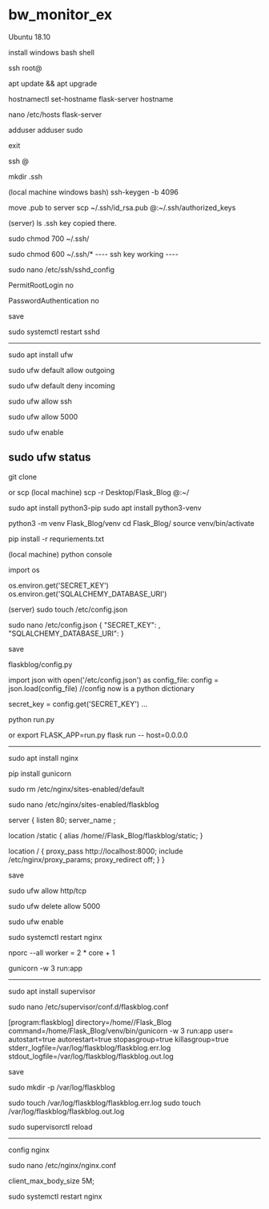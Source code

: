 # bw_monitor_ex

Ubuntu 18.10

install windows bash shell

ssh root@<ip address>

apt update && apt upgrade

hostnamectl set-hostname flask-server
hostname

nano /etc/hosts
<ip address>  flask-server

adduser <username>
adduser <username> sudo

exit

ssh <username>@<ip address>

mkdir .ssh

(local machine windows bash)
ssh-keygen -b 4096

move .pub to server
scp ~/.ssh/id_rsa.pub <username>@<ip address>:~/.ssh/authorized_keys

(server)
ls .ssh
key copied there.

sudo chmod 700 ~/.ssh/

sudo chmod 600 ~/.ssh/*
---- ssh key working ----

sudo nano /etc/ssh/sshd_config

PermitRootLogin no

PasswordAuthentication no

save


sudo systemctl restart sshd

-----------
sudo apt install ufw

sudo ufw default allow outgoing

sudo ufw default deny incoming

sudo ufw allow ssh

sudo ufw allow 5000

sudo ufw enable

sudo ufw status
------------

git clone

or scp
(local machine)
scp -r Desktop/Flask_Blog <username>@<ip address>:~/


sudo apt install python3-pip
sudo apt install python3-venv

python3 -m venv Flask_Blog/venv
cd Flask_Blog/
source venv/bin/activate

pip install -r requriements.txt


(local machine)
python console

import os

os.environ.get('SECRET_KEY')
os.environ.get('SQLALCHEMY_DATABASE_URI')


(server)
sudo touch /etc/config.json

sudo nano /etc/config.json
{
  "SECRET_KEY": <KEY>,
  "SQLALCHEMY_DATABASE_URI": <URI>
}

save

flaskblog/config.py

import json
with open('/etc/config.json') as config_file:
  config = json.load(config_file) //config now is a python dictionary
  
secret_key = config.get('SECRET_KEY')
...

python run.py

or
export FLASK_APP=run.py
flask run -- host=0.0.0.0

-------------------------

sudo apt install nginx

pip install gunicorn

sudo rm /etc/nginx/sites-enabled/default

sudo nano /etc/nginx/sites-enabled/flaskblog

server {
  listen 80;
  server_name <ip address>;
  
  location /static {
    alias /home/<username>/Flask_Blog/flaskblog/static;
  }
  
  location / {
    proxy_pass http://localhost:8000;
    include /etc/nginx/proxy_params;
    proxy_redirect off;
  }
}

save

sudo ufw allow http/tcp

sudo ufw delete allow 5000

sudo ufw enable

sudo systemctl restart nginx

nporc --all 
worker = 2 * core + 1

gunicorn -w 3 run:app

-----------------------

sudo apt install supervisor

sudo nano /etc/supervisor/conf.d/flaskblog.conf

[program:flaskblog]
directory=/home/<username>/Flask_Blog
command=/home/<username>Flask_Blog/venv/bin/gunicorn -w 3 run:app
user=<username>
autostart=true
autorestart=true
stopasgroup=true
killasgroup=true
stderr_logfile=/var/log/flaskblog/flaskblog.err.log
stdout_logfile=/var/log/flaskblog/flaskblog.out.log

save

sudo mkdir -p /var/log/flaskblog

sudo touch /var/log/flaskblog/flaskblog.err.log
sudo touch /var/log/flaskblog/flaskblog.out.log

sudo supervisorctl reload

-----------------------------

config nginx

sudo nano /etc/nginx/nginx.conf

client_max_body_size 5M;


sudo systemctl restart nginx





